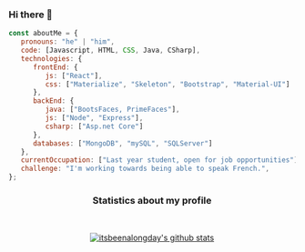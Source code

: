 ### Hi there 👋

<!-- EXTRACTO DE CODIGO -->
```javascript
const aboutMe = {
   pronouns: "he" | "him",
   code: [Javascript, HTML, CSS, Java, CSharp],
   technologies: {
      frontEnd: {
         js: ["React"],
         css: ["Materialize", "Skeleton", "Bootstrap", "Material-UI"]
      },
      backEnd: {
         java: ["BootsFaces, PrimeFaces"],
         js: ["Node", "Express"],
         csharp: ["Asp.net Core"]
      },
      databases: ["MongoDB", "mySQL", "SQLServer"]
   },
   currentOccupation: ["Last year student, open for job opportunities"],
   challenge: "I'm working towards being able to speak French.",
};
```
<!-- FIN EXTRACTO DE CODIGO -->



<!-- MIS ESTADÍSTICAS -->
<div align="center">
   
### Statistics about my profile
<br>

[![itsbeenalongday's github stats](https://github-readme-stats.vercel.app/api?username=RiveraMariano&show_icons=true&line_height=21&show_icons=true&theme=dracula)](https://github.com/anuraghazra/github-readme-stats)<br/>

</div>
<!-- FIN MIS ESTADÍSTICAS -->


